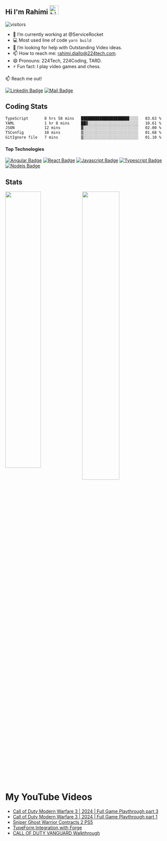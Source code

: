 ## Hi I'm **Rahimi** <img src="https://user-images.githubusercontent.com/1303154/88677602-1635ba80-d120-11ea-84d8-d263ba5fc3c0.gif" width="28px" alt="hi">
![visitors](https://visitor-badge.glitch.me/badge?page_id=tard916.tard916)

- 🔭 I’m currently working at @ServiceRocket
- :computer: Most used line of code `yarn build`
- 🤔 I’m looking for help with Outstanding Video ideas.
- 📫 How to reach me: rahimi.diallo@224tech.com.
- 😄 Pronouns: 224Tech, 224Coding, TARD.
- ⚡ Fun fact: I play video games and chess.


:mailbox: Reach me out!

[![Linkedin Badge](https://img.shields.io/badge/-rahimi-0e76a8?style=flat&labelColor=0e76a8&logo=linkedin&logoColor=white)](https://www.linkedin.com/in/thierno-abdoul-rahim-diallo/) 
[![Mail Badge](https://img.shields.io/badge/-rahimi.diallo-c0392b?style=flat&labelColor=c0392b&logo=gmail&logoColor=white)](mailto:rahimi.diallo@224tech.com)

## Coding Stats
<!--START_SECTION:waka-->

```txt
TypeScript       8 hrs 58 mins   █████████████████████░░░░   83.63 %
YAML             1 hr 8 mins     ██▓░░░░░░░░░░░░░░░░░░░░░░   10.61 %
JSON             12 mins         ▓░░░░░░░░░░░░░░░░░░░░░░░░   02.00 %
TSConfig         10 mins         ▒░░░░░░░░░░░░░░░░░░░░░░░░   01.68 %
GitIgnore file   7 mins          ▒░░░░░░░░░░░░░░░░░░░░░░░░   01.10 %
```

<!--END_SECTION:waka-->


[comment]: <> (## Languages)

[comment]: <> (<img align="left" alt="NodeJS" src="https://img.shields.io/badge/Node.js-339933?style=for-the-badge&labelColor=1e2122&logoColor=339933&logo=node-dot-js"/>)

[comment]: <> (<img align="left" align="left" alt="JavaScript" src="https://img.shields.io/badge/javascript-%23323330.svg?style=for-the-badge&logo=javascript&logoColor-%23F7DF1E"/>)

[comment]: <> (<img align="left" alt="NodeJS" src="https://img.shields.io/badge/PHP-777BB4?style=for-the-badge&labelColor=212433&logoColor=777BB4&logo=php"/>)

[comment]: <> (<img align="left" alt="NodeJS" src="https://img.shields.io/badge/Java-007396?style=for-the-badge&labelColor=f5971f&logoColor=007396&logo=java"/>)

[comment]: <> (<img align="left" alt="NodeJS" src="https://img.shields.io/badge/Angular-DD0031?style=for-the-badge&labelColor=ffffff&logoColor=DD0031&logo=angular"/>)

[comment]: <> (<img align="left" alt="NodeJS" src="https://img.shields.io/badge/React-61DAFB?style=for-the-badge&labelColor=20232A&logoColor=61DAFB&logo=react"/>)

[comment]: <> (<img align="left" alt="NodeJS" src="https://img.shields.io/badge/TypeScript-3178C6?style=for-the-badge&labelColor=ffffff&logoColor=3178C6&logo=typescript"/>)

#### Top Technologies

[![Angular Badge](https://img.shields.io/badge/Angular-DD0031?style=for-the-badge&labelColor=ffffff&logoColor=DD0031&logo=angular)](#)
[![React Badge](https://img.shields.io/badge/-React-61DBFB?style=for-the-badge&labelColor=black&logo=react&logoColor=61DBFB)](#) 
[![Javascript Badge](https://img.shields.io/badge/-Javascript-F0DB4F?style=for-the-badge&labelColor=black&logo=javascript&logoColor=F0DB4F)](#) 
[![Typescript Badge](https://img.shields.io/badge/-Typescript-007acc?style=for-the-badge&labelColor=black&logo=typescript&logoColor=007acc)](#) 
[![Nodejs Badge](https://img.shields.io/badge/-Nodejs-3C873A?style=for-the-badge&labelColor=black&logo=node.js&logoColor=3C873A)](#) 

## Stats
<img align="left" width="47%" src="https://github-readme-stats.vercel.app/api?username=tard916&count_private=true&theme=tokyonight&hide=contribs,prs,issues" />
<img align="left" width="48%" src="https://github-readme-stats.vercel.app/api/top-langs/?username=tard916&layout=compact" />

<br />
<br />
<br />
<br />
<br />
<br />
<br />
<br /><br />

<br />

# **My YouTube Videos** 
<!-- YT_VIDEO_LIST:START -->
- [Call of Duty Modern Warfare 3 | 2024 | Full Game Playthrough part 3](https://www.youtube.com/watch?v=85xJYYiSnMQ)
- [Call of Duty Modern Warfare 3 | 2024 | Full Game Playthrough part 1](https://www.youtube.com/watch?v=e4Z77vZeJjo)
- [Sniper Ghost Warrior Contracts 2 PS5](https://www.youtube.com/watch?v=eoSFJj_IjPM)
- [TypeForm Integration with Forge](https://www.youtube.com/watch?v=vI91yJLU1kQ)
- [CALL OF DUTY  VANGUARD Walkthrough](https://www.youtube.com/watch?v=NiTfokEbTCg)
<!-- YT_VIDEO_LIST:END -->

